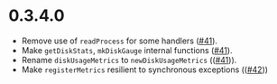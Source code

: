 
# 0.3.4.0

* Remove use of `readProcess` for some handlers ([#41](https://github.com/iconnect/ridley/pull/41)).
* Make `getDiskStats`, `mkDiskGauge` internal functions ([#41](https://github.com/iconnect/ridley/pull/41)).
* Rename `diskUsageMetrics` to `newDiskUsageMetrics` (([#41](https://github.com/iconnect/ridley/pull/41))).
* Make `registerMetrics` resilient to synchronous exceptions (([#42](https://github.com/iconnect/ridley/pull/42)))